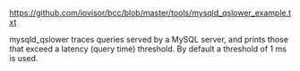 https://github.com/iovisor/bcc/blob/master/tools/mysqld_qslower_example.txt

mysqld_qslower traces queries served by a MySQL server, and prints those that exceed a latency (query time) threshold. By default a threshold of 1 ms is used.
